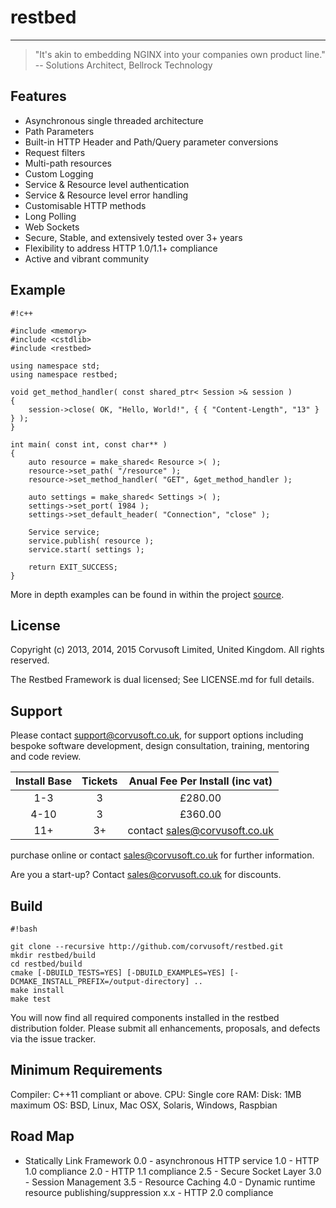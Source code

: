 # restbed

----------

> "It's akin to embedding NGINX into your companies own product line."
>  -- Solutions Architect, Bellrock Technology

## Features

 - Asynchronous single threaded architecture
 - Path Parameters
 - Built-in HTTP Header and Path/Query parameter conversions
 - Request filters
 - Multi-path resources
 - Custom Logging
 - Service & Resource level authentication
 - Service & Resource level error handling
 - Customisable HTTP methods
 - Long Polling
 - Web Sockets
 - Secure, Stable, and extensively tested over 3+ years
 - Flexibility to address HTTP 1.0/1.1+ compliance
 - Active and vibrant community

## Example


```
#!c++

#include <memory>
#include <cstdlib>
#include <restbed>

using namespace std;
using namespace restbed;

void get_method_handler( const shared_ptr< Session >& session )
{
    session->close( OK, "Hello, World!", { { "Content-Length", "13" } } );
}

int main( const int, const char** )
{
    auto resource = make_shared< Resource >( );
    resource->set_path( "/resource" );
    resource->set_method_handler( "GET", &get_method_handler );

    auto settings = make_shared< Settings >( );
    settings->set_port( 1984 );
    settings->set_default_header( "Connection", "close" );

    Service service;
    service.publish( resource );
    service.start( settings );
    
    return EXIT_SUCCESS;
}
```

More in depth examples can be found in within the project [source](http://google.com).

## License

Copyright (c) 2013, 2014, 2015 Corvusoft Limited, United Kingdom. All rights reserved. 

The Restbed Framework is dual licensed; See LICENSE.md for full details.

## Support

Please contact support@corvusoft.co.uk, for support options including bespoke software development, design consultation, training, mentoring and code review.

| Install Base   |        Tickets      |      Anual Fee Per Install (inc vat)  |
| :------------: |:-------------------:|:-------------------------:| 
|     1-3      |          3          |         £280.00            | 
|     4-10     |          3          |         £360.00               |
|     11+      |          3+         |  contact sales@corvusoft.co.uk |

purchase online or contact sales@corvusoft.co.uk for further information.

Are you a start-up? Contact sales@corvusoft.co.uk for discounts.

## Build


```
#!bash

git clone --recursive http://github.com/corvusoft/restbed.git
mkdir restbed/build
cd restbed/build
cmake [-DBUILD_TESTS=YES] [-DBUILD_EXAMPLES=YES] [-DCMAKE_INSTALL_PREFIX=/output-directory] ..
make install
make test
```

You will now find all required components installed in the restbed distribution folder.  Please submit all enhancements, proposals, and defects via the issue tracker.

## Minimum Requirements

Compiler:  C++11 compliant or above.
CPU: Single core
RAM:
Disk: 1MB maximum
OS: BSD, Linux, Mac OSX, Solaris, Windows, Raspbian

## Road Map

 - Statically Link Framework
0.0  - asynchronous HTTP service
1.0  - HTTP 1.0 compliance
2.0  - HTTP 1.1 compliance
2.5  - Secure Socket Layer
3.0  - Session Management
3.5  - Resource Caching
4.0  - Dynamic runtime resource publishing/suppression
x.x  - HTTP 2.0 compliance